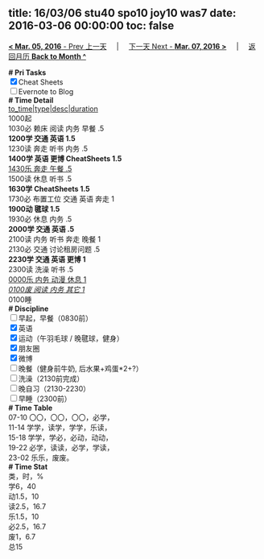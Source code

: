 title: 16/03/06 stu40 spo10 joy10 was7
date: 2016-03-06 00:00:00
toc: false
---
[**< Mar. 05, 2016** - Prev 上一天](/lifelogs/2016/03/d05.html) &nbsp; &nbsp; | &nbsp; &nbsp; [下一天 Next - **Mar. 07, 2016 >**](/lifelogs/2016/03/d07.html) &nbsp; &nbsp; |  &nbsp; &nbsp; [返回月历 **Back to Month ^**](/lifelogs/2016/03/index.html)
<br/><div><b># Pri Tasks</b></div><div><input checked="true" type="checkbox"/>Cheat Sheets</div><div><input type="checkbox"/>Evernote to Blog</div><div><b># Time Detail</b></div><div><u>to_time|type|desc|duration</u></div><div>1000起</div><div>1030必 赖床 阅读 内务 早餐 .5</div><div><b>1200学 交通 英语 1.5</b></div><div>1230读 奔走 听书 内务 .5</div><div><b>1400学 英语 更博 CheatSheets 1.5</b></div><div><u>1430乐 奔走 午餐 .5</u></div><div>1500读 休息 听书 .5</div><div><b>1630学 CheatSheets 1.5</b></div><div>1730必 布置工位 交通 英语 奔走 1</div><div><b>1900动 毽球 1.5</b></div><div>1930必 休息 内务 .5</div><div><b>2000学 交通 英语 .5</b></div><div>2100读 内务 听书 奔走 晚餐 1</div><div>2130必 交通 讨论租房问题 .5</div><div><b>2230学 交通 英语 更博 1</b></div><div>2300读 洗澡 听书 .5</div><div><u>0000乐 内务 动漫 休息 1</u></div><div><u><i>0100废 阅读 内务 其它 1</i></u></div><div>0100睡</div><div><b># Discipline</b></div><div><input type="checkbox"/>早起，早餐（0830前）</div><div><input checked="true" type="checkbox"/>英语</div><div><input checked="true" type="checkbox"/>运动（午羽毛球 / 晚毽球，健身）</div><div><input checked="true" type="checkbox"/>朋友圈</div><div><input checked="true" type="checkbox"/>微博</div><div><input type="checkbox"/>晚餐（健身前牛奶, 后水果+鸡蛋*2+?）</div><div><input type="checkbox"/>洗澡（2130前完成）</div><div><input type="checkbox"/>晚自习（2130-2230）</div><div><input type="checkbox"/>早睡（2300前）</div><div><b># Time Table</b></div><div>07-10 〇〇，〇〇，〇〇，必学，</div><div>11-14 学学，读学，学学，乐读，</div><div>15-18 学学，学必，必动，动动，</div><div>19-22 必学，读读，必学，学读，</div><div>23-02 乐乐，废废。</div><div><b># Time Stat</b></div><div>类，时，%</div><div>学6，40</div><div>动1.5，10</div><div>读2.5，16.7</div><div>乐1.5，10</div><div>必2.5，16.7</div><div>废1，6.7</div><div>总15</div>